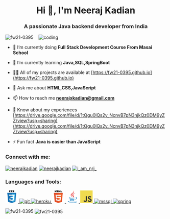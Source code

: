 
<h1 align="center">Hi 👋, I'm Neeraj Kadian</h1>
<h3 align="center">A passionate Java backend developer from India</h3>

<img align="right" alt="coding" width="400" src="https://user-images.githubusercontent.com/55389276/140866485-8fb1c876-9a8f-4d6a-98dc-08c4981eaf70.gif">

<p align="left"> <img src="https://komarev.com/ghpvc/?username=fw21-0395&label=Profile%20views&color=0e75b6&style=flat" alt="fw21-0395" /> </p>

- 🔭 I’m currently doing **Full Stack Development Course From Masai School**

- 🌱 I’m currently learning **Java,SQL,SpringBoot**

- 👨‍💻 All of my projects are available at [https://fw21-0395.github.io](https://fw21-0395.github.io)

- 💬 Ask me about **HTML,CSS,JavaScript**

- 📫 How to reach me **neerajxkadian@gmail.com**

- 📄 Know about my experiences [https://drive.google.com/file/d/1tQgu0lQs2v_NcnvB7pN3njkQz0DM9yZZ/view?usp=sharing](https://drive.google.com/file/d/1tQgu0lQs2v_NcnvB7pN3njkQz0DM9yZZ/view?usp=sharing)

- ⚡ Fun fact **Java is easier than JavaScript**

<h3 align="left">Connect with me:</h3>
<p align="left">
<a href="https://linkedin.com/in/neerajkadian" target="blank"><img align="center" src="https://raw.githubusercontent.com/rahuldkjain/github-profile-readme-generator/master/src/images/icons/Social/linked-in-alt.svg" alt="neerajkadian" height="30" width="40" /></a>
<a href="https://fb.com/neerajkadian" target="blank"><img align="center" src="https://raw.githubusercontent.com/rahuldkjain/github-profile-readme-generator/master/src/images/icons/Social/facebook.svg" alt="neerajkadian" height="30" width="40" /></a>
<a href="https://instagram.com/i_am_nrj_" target="blank"><img align="center" src="https://raw.githubusercontent.com/rahuldkjain/github-profile-readme-generator/master/src/images/icons/Social/instagram.svg" alt="i_am_nrj_" height="30" width="40" /></a>
</p>

<h3 align="left">Languages and Tools:</h3>
<p align="left"> <a href="https://www.w3schools.com/css/" target="_blank" rel="noreferrer"> <img src="https://raw.githubusercontent.com/devicons/devicon/master/icons/css3/css3-original-wordmark.svg" alt="css3" width="40" height="40"/> </a> <a href="https://git-scm.com/" target="_blank" rel="noreferrer"> <img src="https://www.vectorlogo.zone/logos/git-scm/git-scm-icon.svg" alt="git" width="40" height="40"/> </a> <a href="https://heroku.com" target="_blank" rel="noreferrer"> <img src="https://www.vectorlogo.zone/logos/heroku/heroku-icon.svg" alt="heroku" width="40" height="40"/> </a> <a href="https://www.w3.org/html/" target="_blank" rel="noreferrer"> <img src="https://raw.githubusercontent.com/devicons/devicon/master/icons/html5/html5-original-wordmark.svg" alt="html5" width="40" height="40"/> </a> <a href="https://www.java.com" target="_blank" rel="noreferrer"> <img src="https://raw.githubusercontent.com/devicons/devicon/master/icons/java/java-original.svg" alt="java" width="40" height="40"/> </a> <a href="https://developer.mozilla.org/en-US/docs/Web/JavaScript" target="_blank" rel="noreferrer"> <img src="https://raw.githubusercontent.com/devicons/devicon/master/icons/javascript/javascript-original.svg" alt="javascript" width="40" height="40"/> </a> <a href="https://www.microsoft.com/en-us/sql-server" target="_blank" rel="noreferrer"> <img src="https://www.svgrepo.com/show/303229/microsoft-sql-server-logo.svg" alt="mssql" width="40" height="40"/> </a> <a href="https://spring.io/" target="_blank" rel="noreferrer"> <img src="https://www.vectorlogo.zone/logos/springio/springio-icon.svg" alt="spring" width="40" height="40"/> </a> </p>

<p><img align="left" src="https://github-readme-stats.vercel.app/api/top-langs?username=fw21-0395&show_icons=true&locale=en&layout=compact" alt="fw21-0395" /></p>

<p>&nbsp;<img align="center" src="https://github-readme-stats.vercel.app/api?username=fw21-0395&show_icons=true&locale=en" alt="fw21-0395" /></p>

<!-- <p><img align="center" src="https://github-readme-streak-stats.herokuapp.com/?user=fw21-0395&" alt="fw21-0395" /></p> -->
